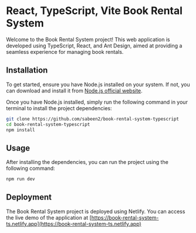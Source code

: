 # React, TypeScript, Vite Book Rental System

Welcome to the Book Rental System project! This web application is developed using TypeScript, React, and Ant Design, aimed at providing a seamless experience for managing book rentals.

## Installation

To get started, ensure you have Node.js installed on your system. If not, you can download and install it from [Node.js official website](https://nodejs.org/en).

Once you have Node.js installed, simply run the following command in your terminal to install the project dependencies:

```bash
git clone https://github.com/sabeen2/book-rental-system-typescript
cd book-rental-system-typescript
npm install
```

## Usage
After installing the dependencies, you can run the project using the following command:

```bash
npm run dev
```

## Deployment
The Book Rental System project is deployed using Netlify. You can access the live demo of the application at [https://book-rental-system-ts.netlify.app](https://book-rental-system-ts.netlify.app)

